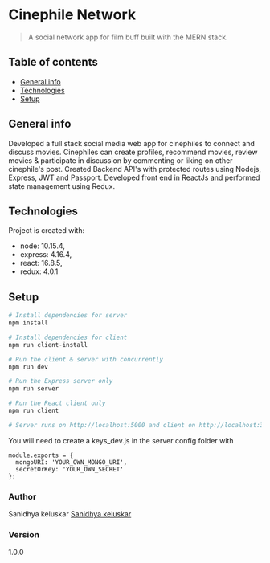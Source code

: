 # Cinephile Network

> A social network app for film buff built with the MERN stack.

## Table of contents

- [General info](#general-info)
- [Technologies](#technologies)
- [Setup](#setup)

## General info

Developed a full stack social media web app for cinephiles to connect and discuss movies. Cinephiles can create profiles, recommend movies, review movies & participate in discussion by commenting or liking on other cinephile's post.
Created Backend API's with protected routes using Nodejs, Express, JWT and Passport.
Developed front end in ReactJs and performed state management using Redux.

## Technologies

Project is created with:

- node: 10.15.4,
- express: 4.16.4,
- react: 16.8.5,
- redux: 4.0.1

## Setup

```bash
# Install dependencies for server
npm install

# Install dependencies for client
npm run client-install

# Run the client & server with concurrently
npm run dev

# Run the Express server only
npm run server

# Run the React client only
npm run client

# Server runs on http://localhost:5000 and client on http://localhost:3000
```

You will need to create a keys_dev.js in the server config folder with

```
module.exports = {
  mongoURI: 'YOUR_OWN_MONGO_URI',
  secretOrKey: 'YOUR_OWN_SECRET'
};
```

### Author

Sanidhya keluskar
[Sanidhya keluskar](https://sanidhyakeluskar.com)

### Version

1.0.0
